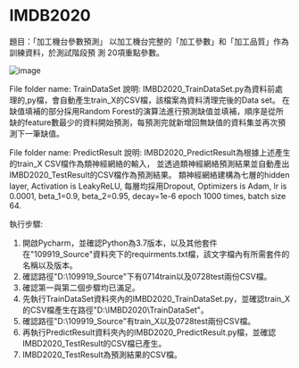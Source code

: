 # IMDB2020
題目：「加工機台參數預測」
以加工機台完整的「加工參數」和「加工品質」作為訓練資料，於測試階段預
測 20項重點參數。

![image](file:///D:/ML/IMDB%E6%B5%81%E7%A8%8B%E5%9C%96/readme.JPG)


File folder name: TrainDataSet
說明:
IMBD2020_TrainDataSet.py為資料前處理的,py檔，會自動產生train_X的CSV檔，該檔案為資料清理完後的Data set。
在缺值填補的部分採用Random Forest的演算法進行預測缺值並填補，順序是從所缺的feature數最少的資料開始預測，每預測完就新增回無缺值的資料集並再次預測下一筆缺值。

File folder name: PredictResult
說明:
IMBD2020_PredictResult為根據上述產生的train_X CSV檔作為類神經網絡的輸入，
並透過類神經網絡預測結果並自動產出IMBD2020_TestResult的CSV檔作為預測結果。
類神經網絡建構為七層的hidden layer, Activation is LeakyReLU, 每層均採用Dropout, Optimizers is Adam, lr is 0.0001, beta_1=0.9, beta_2=0.95, decay=1e-6
epoch 1000 times, batch size 64.


執行步驟:
1. 開啟Pycharm，並確認Python為3.7版本，以及其他套件在"109919_Source"資料夾下的requirments.txt檔，該文字檔內有所需套件的名稱以及版本。
2. 確認路徑"D:\109919_Source"下有0714train以及0728test兩份CSV檔。
3. 確認第一與第二個步驟均已滿足。
4. 先執行TrainDataSet資料夾內的IMBD2020_TrainDataSet.py，並確認train_X的CSV檔產生在路徑"D:\IMBD2020\TrainDataSet"。
5. 確認路徑"D:\109919_Source"有train_X以及0728test兩份CSV檔。
6. 再執行PredictResult資料夾內的IMBD2020_PredictResult.py檔，並確認IMBD2020_TestResult的CSV檔已產生。
7. IMBD2020_TestResult為預測結果的CSV檔。

